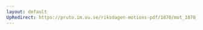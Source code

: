 ```yaml
---
layout: default
UpRedirect: https://pruto.im.uu.se/riksdagen-motions-pdf/1870/mot_1870__ak__50/mot_1870__ak__50-001.pdf
---
```

